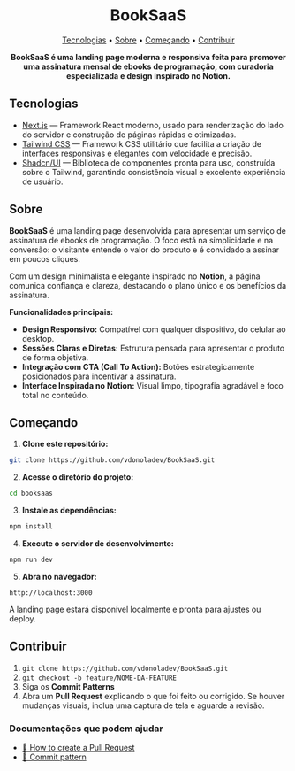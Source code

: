 <h1 align="center" style="font-weight: bold;">BookSaaS</h1>

<p align="center">
  <a href="#tech">Tecnologias</a> • 
  <a href="#about">Sobre</a> •
  <a href="#started">Começando</a> • 
  <a href="#contribute">Contribuir</a>
</p>

<p align="center">
  <b>BookSaaS é uma landing page moderna e responsiva feita para promover uma assinatura mensal de ebooks de programação, com curadoria especializada e design inspirado no Notion.</b>
</p>

<h2 id="tech">Tecnologias</h2>

* [Next.js](https://nextjs.org/) — Framework React moderno, usado para renderização do lado do servidor e construção de páginas rápidas e otimizadas.
* [Tailwind CSS](https://tailwindcss.com/) — Framework CSS utilitário que facilita a criação de interfaces responsivas e elegantes com velocidade e precisão.
* [Shadcn/UI](https://ui.shadcn.com/) — Biblioteca de componentes pronta para uso, construída sobre o Tailwind, garantindo consistência visual e excelente experiência de usuário.

<h2 id="about">Sobre</h2>

<p><b>BookSaaS</b> é uma landing page desenvolvida para apresentar um serviço de assinatura de ebooks de programação. O foco está na simplicidade e na conversão: o visitante entende o valor do produto e é convidado a assinar em poucos cliques.</p>

<p>Com um design minimalista e elegante inspirado no <b>Notion</b>, a página comunica confiança e clareza, destacando o plano único e os benefícios da assinatura.</p>

<p><b>Funcionalidades principais:</b></p>

* **Design Responsivo:** Compatível com qualquer dispositivo, do celular ao desktop.
* **Sessões Claras e Diretas:** Estrutura pensada para apresentar o produto de forma objetiva.
* **Integração com CTA (Call To Action):** Botões estrategicamente posicionados para incentivar a assinatura.
* **Interface Inspirada no Notion:** Visual limpo, tipografia agradável e foco total no conteúdo.

<h2 id="started">Começando</h2>

1. **Clone este repositório:**

```bash
git clone https://github.com/vdonoladev/BookSaaS.git
```

2. **Acesse o diretório do projeto:**

```bash
cd booksaas
```

3. **Instale as dependências:**

```bash
npm install
```

4. **Execute o servidor de desenvolvimento:**

```bash
npm run dev
```

5. **Abra no navegador:**

```
http://localhost:3000
```

A landing page estará disponível localmente e pronta para ajustes ou deploy.

<h2 id="contribute">Contribuir</h2>

1. `git clone https://github.com/vdonoladev/BookSaaS.git`
2. `git checkout -b feature/NOME-DA-FEATURE`
3. Siga os **Commit Patterns**
4. Abra um **Pull Request** explicando o que foi feito ou corrigido. Se houver mudanças visuais, inclua uma captura de tela e aguarde a revisão.

<h3>Documentações que podem ajudar</h3>

* [📝 How to create a Pull Request](https://www.atlassian.com/br/git/tutorials/making-a-pull-request)
* [💾 Commit pattern](https://gist.github.com/joshbuchea/6f47e86d2510bce28f8e7f42ae84c716)
